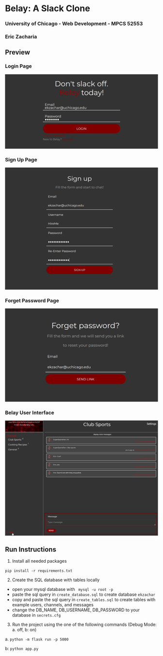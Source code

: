 # Belay: A Slack Clone
### University of Chicago - Web Development - MPCS 52553 
### Eric Zacharia

## Preview
### Login Page
![img](preview/login.png)
### Sign Up Page
![img](preview/signup.png)
### Forget Password Page
![img](preview/forgotpass.png)
### Belay User Interface
![img](preview/belayUI.png)
## Run Instructions

1. Install all needed packages

`pip install -r requirements.txt`

2. Create the SQL database with tables locally

- open your mysql database with ` mysql -u root -p`
- paste the sql query in `create_database.sql` to create database `ekzachar`
- copy and paste the sql query in `create_tables.sql` to create tables with 
  example users, channels, and messages
- change the DB_NAME, DB_USERNAME, DB_PASSWORD to your database in `secrets.cfg`

3. Run the project using the one of the following commands 
   (Debug Mode: a. off, b: on)

a. `python -m flask run -p 5000`

b: `python app.py`